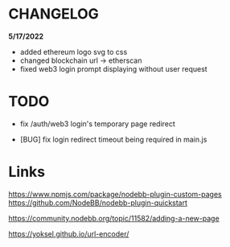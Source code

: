 # CHANGELOG

**5/17/2022**
- added ethereum logo svg to css
- changed blockchain url -> etherscan
- fixed web3 login prompt displaying without user request

# TODO

- fix /auth/web3 login's temporary page redirect

- [BUG] fix login redirect timeout being required in main.js

# Links

https://www.npmjs.com/package/nodebb-plugin-custom-pages
https://github.com/NodeBB/nodebb-plugin-quickstart

https://community.nodebb.org/topic/11582/adding-a-new-page

https://yoksel.github.io/url-encoder/